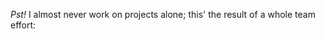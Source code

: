 _Pst!_ I almost never work on projects alone; this' the result of a whole team effort:

<div id="portfolio"></div>

